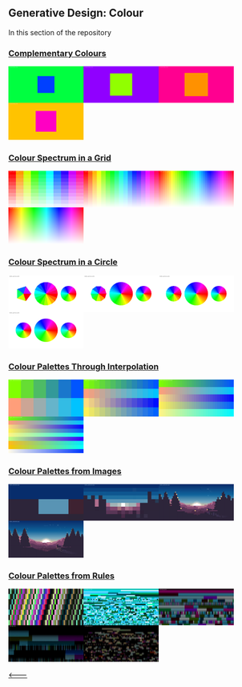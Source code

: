 ## Generative Design: Colour
In this section of the repository

### [Complementary Colours](01_complementary_colours/)

<img src="sample_images/01_comp_col1.png" width="150" style="float: left;"><img src="sample_images/01_comp_col2.png" width="150" style="float: left;"><img src="sample_images/01_comp_col3.png" width="150" style="float: left;"><img src="sample_images/01_comp_col4.png" width="150">

### [Colour Spectrum in a Grid](02_colour_spectrum_in_a_grid/)

<img src="sample_images/02_spec_grid1.png" width="150" style="float: left;"><img src="sample_images/02_spec_grid2.png" width="150" style="float: left;"><img src="sample_images/02_spec_grid3.png" width="150" style="float: left;"><img src="sample_images/02_spec_grid4.png" width="150">

### [Colour Spectrum in a Circle](03_colour_spectrum_in_a_circle/)

<img src="sample_images/03_spec_circle1.png" width="150" style="float: left;"><img src="sample_images/03_spec_circle2.png" width="150" style="float: left;"><img src="sample_images/03_spec_circle3.png" width="150" style="float: left;"><img src="sample_images/03_spec_circle4.png" width="150">

### [Colour Palettes Through Interpolation](04_colour_palettes_through_interpolation/)

<img src="sample_images/04_palette_inter1.png" width="150" style="float: left;"><img src="sample_images/04_palette_inter2.png" width="150" style="float: left;"><img src="sample_images/04_palette_inter3.png" width="150" style="float: left;"><img src="sample_images/04_palette_inter4.png" width="150">

### [Colour Palettes from Images](05_colour_palettes_from_images/)

<img src="sample_images/05_palette_img1.png" width="150" style="float: left;"><img src="sample_images/05_palette_img2.png" width="150" style="float: left;"><img src="sample_images/05_palette_img3.png" width="150" style="float: left;"><img src="sample_images/05_palette_img4.png" width="150">

### [Colour Palettes from Rules](06_colour_palettes_from_rules/)

<img src="sample_images/06_palette_rule1.png" width="150" style="float: left;"><img src="sample_images/06_palette_rule2.png" width="150" style="float: left;"><img src="sample_images/06_palette_rule3.png" width="150" style="float: left;"><img src="sample_images/06_palette_rule4.png" width="150"><img src="sample_images/06_palette_rule5.png" width="150">

[&lt;---](https://github.com/cilliantighe/Creative_Coding_GD)
